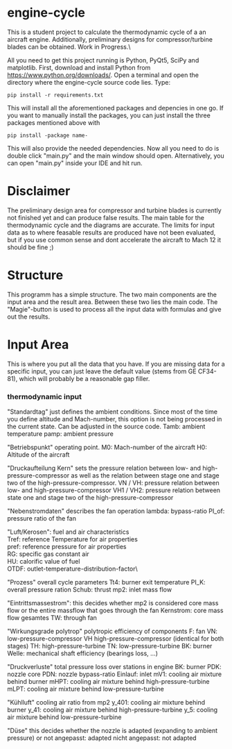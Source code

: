 # engine-cycle
This is a student project to calculate the thermodynamic cycle of a an aircraft engine. Additionally, preliminary designs for compressor/turbine blades can be obtained. Work in Progress.\

All you need to get this project running is Python, PyQt5, SciPy and matplotlib. First, download and install Python from https://www.python.org/downloads/. Open a terminal and open the directory where the engine-cycle source code lies. Type:
```
pip install -r requirements.txt
```
This will install all the aforementioned packages and depencies in one go.
If you want to manually install the packages, you can just install the three packages mentioned above with
```
pip install -package name-
```
This will also provide the needed dependencies.
Now all you need to do is double click "main.py" and the main window should open. Alternatively, you can open "main.py" inside your IDE and hit run.

# Disclaimer
The preliminary design area for compressor and turbine blades is currently not finished yet and can produce false results. The main table for the thermodynamic cycle and the diagrams are accurate. The limits for input data as to where feasable results are produced have not been evaluated, but if you use common sense and dont accelerate the aircraft to Mach 12 it should be fine ;)

# Structure
This programm has a simple structure. The two main components are the input area and the result area. Between these two lies the main code. The "Magie"-button is used to process all the input data with formulas and give out the results.

# Input Area

This is where you put all the data that you have. If you are missing data for a specific input, you can just leave the default value (stems from GE CF34-81), which will probably be a reasonable gap filler.

### thermodynamic input

"Standardtag" just defines the ambient conditions. Since most of the time you define altitude and Mach-number, this option is not being processed in the current state. Can be adjusted in the source code.
Tamb: ambient temperature
pamp: ambient pressure

"Betriebspunkt" operating point.
M0: Mach-number of the aircraft
H0: Altitude of the aircraft

"Druckaufteilung Kern" sets the pressure relation between low- and high-pressure-compressor as well as the relation between stage one and stage two of the high-pressure-compressor.
VN / VH:   pressure relation between low- and high-pressure-compressor
VH1 / VH2: pressure relation between state one and stage two of the high-pressure-compressor

"Nebenstromdaten" describes the fan operation
lambda: bypass-ratio
PI_of:  pressure ratio of the fan

"Luft/Kerosen": fuel and air characteristics\
Tref: reference Temperature for air properties\
pref: reference pressure for air properties\
RG:   specific gas constant air\
HU:   calorific value of fuel\
OTDF: outlet-temperature-distribution-factor\

"Prozess" overall cycle parameters
Tt4:   burner exit temperature
PI_K:  overall pressure ration
Schub: thrust
mp2:   inlet mass flow

"Eintrittsmassestrom": this decides whether mp2 is considered core mass flow or the entire massflow that goes through the fan
Kernstrom:   core mass flow
gesamtes TW: through fan

"Wirkungsgrade polytrop" polytropic efficiency of components
F:     fan
VN:    low-pressure-compressor
VH     high-pressure-compressor (identical for both stages)
TH:    high-pressure-turbine
TN:    low-pressure-turbine
BK:    burner
Welle: mechanical shaft efficiency (bearings loss, ...)

"Druckverluste" total pressure loss over stations in engine
BK: burner
PDK: nozzle core
PDN: nozzle bypass-ratio
Einlauf: inlet
mV1: cooling air mixture behind burner
mHPT: cooling air mixture behind high-pressure-turbine
mLPT: cooling air mixture behind low-pressure-turbine

"Kühlluft" cooling air ratio from mp2
y_401: cooling air mixture behind burner
y_41: cooling air mixture behind high-pressure-turbine
y_5: cooling air mixture behind low-pressure-turbine

"Düse" this decides whether the nozzle is adapted (expanding to ambient pressure) or not
angepasst:       adapted
nicht angepasst: not adapted